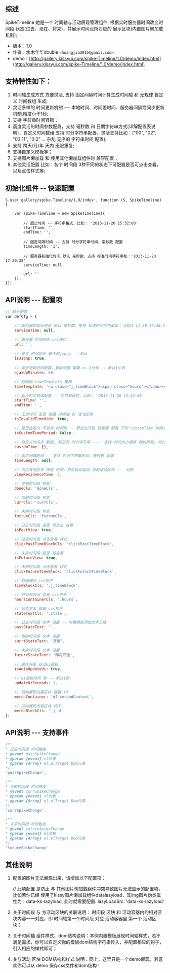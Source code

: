 ## 综述

SpikeTimeline 她是一个 时间轴与活动展现管理组件, 根据实时服务器时间改变时间段 状态(过去、现在、将来)，并展示时间点所对应的 展示区块(内置图片懒加载机制);


* 版本：1.0
* 作者：水木年华double ```<huangjia2015@gmail.com>```
* demo：[http://gallery.kissyui.com/spike-Timeline/1.0/demo/index.html](http://gallery.kissyui.com/spike-Timeline/1.0/demo/index.html)


## 支持特性如下：

1. 时间轴生成方式 方便灵活, 支持 固定间隔时间计算生成时间轴 和 无规律 自定义 时间数组 生成;  
2. 灵活多样的 时间更新机制 --- 本地时间、时间差时间、服务器间隔性同步更新机制,精度小于1秒; 
3. 支持 字符串时间容错；
4. 高度灵活的时间参数配置，支持 毫秒数 和 日期字符串方式(详解配置表说明)，自定义时间数组 支持 时分字符串配置，灵活支持比如：("00", "02", "03:11", "0:2" ... 杂乱 无序的 字符串时间 配置);
5. 支持 跨天/月/年 天内 无限重复; 
6. 支持自定义模板等；
7. 支持图片懒加载 和 使用其他懒加载组件时 兼容配置；
8. 其他灵活配置 比如：各个 时间段 3种不同的状态下可配置是否可点击查看，以及点击样式等;



## 初始化组件 -- 快速配置

    S.use('gallery/spike-Timeline/1.0/index', function (S, SpikeTimeline) {

        var spike-Timeline = new SpikeTimeline({

        	// 起止时间 -- 字符串格式，比如： '2013-11-26 15:32:08'
    		startTime: '',  
			endTime: '',

			// 固定间隔时间 -- 支持 时分字符串时间、毫秒数 配置
			timeLength: '1',

			// 服务器初始化时间 默认 毫秒数、支持 标准时间字符串如：'2013-11-20 17:30:32'
			serviceTime: null,

			url: ''
        });
    });



## API说明 --- 配置项

```javascript
// 默认配置
var defCfg = {

 	// 服务器初始化时间 默认 毫秒数、支持 标准时间字符串如：'2013-11-20 17:30:32'
    serviceTime: null,

    // 服务器 时间同步 url接口
    url: '',
    
    // 异步 时间同步 是否是jsonp  --默认
    isJsonp: true,
    
    // 异步更新时间配置，最低间隔 需要 >= 1分钟 -- 默认1小时
    ajaxUpMinutes: 60,          

    // 时间轴 timeTemplate 模板
    timeTemplate: '<a class="j_timeBlock"><span class="hours"></span><span class="state"></span></a>',

    // 起止时间具体配置 -- 字符串格式，比如： '2013-11-26 15:32:08'  
    startTime: '',  
    endTime: '',

    // 无效时间 是否 隐藏 时间轴 和 活动区块
    isInvalidTimeHide: true,

    // 是否自定义 不规则 时间段 -- 若此处开启 则需要 配置 下列 customTime 时间点数组
    isCustomTimePeriod: false,

    // 自定义时间点 数组, 规范的 时分字符串 ---  支持 时间大小顺序 随机排列, 时分字符串形式 支持 比如 "00", "02", "03:11", "0:2"等
    customTime: [], 

    // 固定间隔时间 -- 支持 时分字符串时间、毫秒数 配置
    timeLength: null, 

    // 浏览其他区块 停留 时间，然后自动返回 当前活动区块 --  分钟
    viewResidenceTime: 2,

    // 过去时间段 样式
    doneCls: 'doneCls',

    // 当前时间段 样式
    currCls: 'currCls',

    // 未来时间段 样式
    futrueCls: 'futrueCls',

    // 过去时间段 是否 可点击 查看
    isPastView: true,

    // 过去时间段 点击查看 样式
    clickPastTimeBlockCls: 'clickPastTimeBlock',

    // 未来时间段 是否 可查看
    isFutureView: true, 

    // 未来时间段 点击查看 样式
    clickFutureTimeBlock: 'clickFutureTimeBlock',

    // 时间模块 css钩子
    timeBlockCls: '.j_timeBlock',

    // 时分秒时间 容器 css钩子
    hoursContainerCls: '.hours',

    // 状态文本 容器 css钩子
    stateTextCls: '.state',

    // 过去时间段 文本 设置 -- 内置模板添加文本无效
    pastStateText: '',

    // 当前时间段 文本 设置
    currtStateText: '开抢',

    // 未来时间段 文本 设置
    futureStateText: '即将开抢',
	
	// 是否开启 自动ui更新
	isAutoUpdateUi: true,

    // ui更新时间 秒 -- 默认1秒
    updateUiSeconds: 1,

    // 活动展现内容区块 容器 id
    merchContainer: '#J_secondContent',

    // 活动展现内容区块 钩子
    merchBlockCls: '.j_ul'           
};
```

## API说明 --- 支持事件

```javascript
/**  
* 过去时间段 时间触发
* @event passSpikeChange  
* @param {event} el对象
* @param {Array} el.elTarget Dom元素
*/
'passSpikeChange',

/**  
* 当前时间段 时间触发
* @event currSpikeChange  
* @param {event} el对象
* @param {Array} el.elTarget Dom元素
*/
'currSpikeChange',

/**  
* 未来时间段 时间触发
* @event futureSpikeChange  
* @param {event} el对象
* @param {Array} el.elTarget Dom元素
*/
'futureSpikeChange' 
```
	


## 其他说明		

1. 配置的图片无法展现出来，请增加以下配置项：

    // 此项配置 是防止 与 其他图片懒加载组件冲突导致图片无法显示的配置项，比如若你已经 使用了kissy图片懒加载组件datalazyload，其img图片伪类属性为：data-ks-lazyload, 此时就需要配置:  lazyLoadSrc: 'data-ks-lazyload'

2. 关于时间段 与 方活动区块的关联说明： 时间段 区块 和 活动容器内的相对区块内容一一对应，即 时间轴第一个时间段 对应 活动容器里 第一个 活动区块；
3. 关于时间轴 组件样式、dom结构说明：本例内置模板展现时间轴样式，若不满足需求，你可以自定义你的模板dom结构字符串传入，并配置相应的钩子，引入相应的样式即可；

4. 关与活动 区块 DOM结构和样式 说明：同上，这里只是一个demo展现，若喜欢你可以从 demo 保存css文件和dom结构！
 